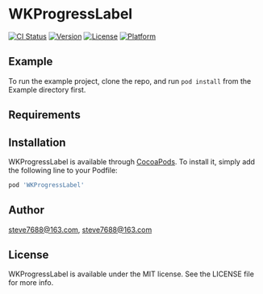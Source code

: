 # WKProgressLabel

[![CI Status](https://img.shields.io/travis/steve7688@163.com/WKProgressLabel.svg?style=flat)](https://travis-ci.org/steve7688@163.com/WKProgressLabel)
[![Version](https://img.shields.io/cocoapods/v/WKProgressLabel.svg?style=flat)](https://cocoapods.org/pods/WKProgressLabel)
[![License](https://img.shields.io/cocoapods/l/WKProgressLabel.svg?style=flat)](https://cocoapods.org/pods/WKProgressLabel)
[![Platform](https://img.shields.io/cocoapods/p/WKProgressLabel.svg?style=flat)](https://cocoapods.org/pods/WKProgressLabel)

## Example

To run the example project, clone the repo, and run `pod install` from the Example directory first.

## Requirements

## Installation

WKProgressLabel is available through [CocoaPods](https://cocoapods.org). To install
it, simply add the following line to your Podfile:

```ruby
pod 'WKProgressLabel'
```

## Author

steve7688@163.com, steve7688@163.com

## License

WKProgressLabel is available under the MIT license. See the LICENSE file for more info.
